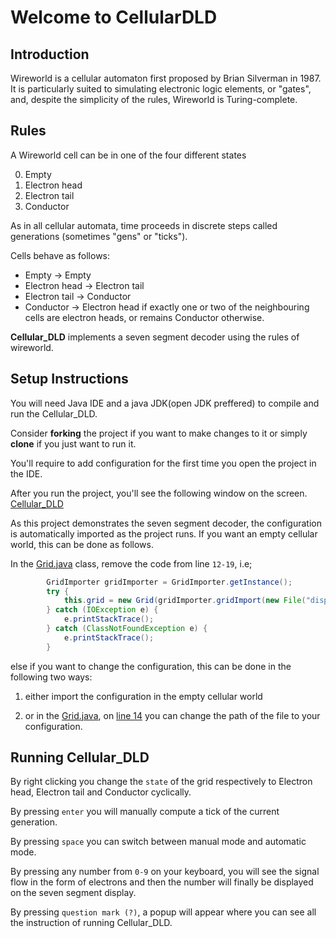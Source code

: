 # Welcome to CellularDLD

## Introduction

Wireworld is a cellular automaton first proposed by Brian Silverman in 1987. It is particularly suited to simulating electronic logic elements, or "gates", and, despite the simplicity of the rules, Wireworld is Turing-complete.

## Rules

A Wireworld cell can be in one of the four different states

0. Empty 
1. Electron head 
2. Electron tail 
3. Conductor 

As in all cellular automata, time proceeds in discrete steps called generations (sometimes "gens" or "ticks").

Cells behave as follows:

- Empty → Empty
- Electron head → Electron tail
- Electron tail → Conductor
- Conductor → Electron head if exactly one or two of the neighbouring cells are electron heads, or remains Conductor otherwise.

<B>Cellular_DLD</b> implements a seven segment decoder using the rules of wireworld.

## Setup Instructions

You will need Java IDE and a java JDK(open JDK preffered) to compile and run the Cellular_DLD.

Consider <B>forking</B> the project if you want to make changes to it or simply <B>clone</B> if you just want to run it.

You'll require to add configuration for the first time you open the project in the IDE.

After you run the project, you'll see the following window on the screen.<BR>
[Cellular_DLD](https://drive.google.com/file/d/10LJP2V_Wrqa-_rnyoO2GeosY5P0NpnoU/view?usp=sharing)

As this project demonstrates the seven segment decoder, the configuration is automatically imported as the project runs. If you want an empty cellular world, this can be done as follows.

In the [Grid.java](https://github.com/mdg-iitr/Shrishti20_CellularDLD/blob/master/src/Grid.java#L12) class, remove the code from line `12-19`, i.e;

```java
        GridImporter gridImporter = GridImporter.getInstance();
        try {
            this.grid = new Grid(gridImporter.gridImport(new File("display.w"))).grid;
        } catch (IOException e) {
            e.printStackTrace();
        } catch (ClassNotFoundException e) {
            e.printStackTrace();
        }
```

else if you want to change the configuration, this can be done in the following two ways:

1. either import the configuration in the empty cellular world

2. or in the [Grid.java](https://github.com/mdg-iitr/Shrishti20_CellularDLD/blob/master/src/Grid.java), on [line 14](https://github.com/mdg-iitr/Shrishti20_CellularDLD/blob/master/src/Grid.java#L14) you can change the path of the file to your configuration.

## Running Cellular_DLD

By right clicking you change the ```state``` of the grid respectively to Electron head, Electron tail and Conductor cyclically.

By pressing `enter` you will manually compute a tick of the current generation.

By pressing `space` you can switch between manual mode and automatic mode.

By pressing any number from `0-9` on your keyboard, you will see the signal flow in the form of electrons and then the number will finally be displayed on the seven segment display.

By pressing `question mark (?)`, a popup will appear where you can see all the instruction of running Cellular_DLD.
